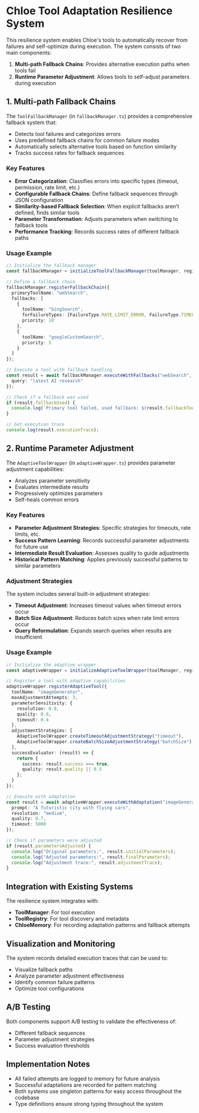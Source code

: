 # Chloe Tool Adaptation Resilience System

This resilience system enables Chloe's tools to automatically recover from failures and self-optimize during execution. The system consists of two main components:

1. **Multi-path Fallback Chains**: Provides alternative execution paths when tools fail
2. **Runtime Parameter Adjustment**: Allows tools to self-adjust parameters during execution

## 1. Multi-path Fallback Chains

The `ToolFallbackManager` (in `fallbackManager.ts`) provides a comprehensive fallback system that:

- Detects tool failures and categorizes errors
- Uses predefined fallback chains for common failure modes
- Automatically selects alternative tools based on function similarity
- Tracks success rates for fallback sequences

### Key Features

- **Error Categorization**: Classifies errors into specific types (timeout, permission, rate limit, etc.)
- **Configurable Fallback Chains**: Define fallback sequences through JSON configuration
- **Similarity-based Fallback Selection**: When explicit fallbacks aren't defined, finds similar tools
- **Parameter Transformation**: Adjusts parameters when switching to fallback tools
- **Performance Tracking**: Records success rates of different fallback paths

### Usage Example

```typescript
// Initialize the fallback manager
const fallbackManager = initializeToolFallbackManager(toolManager, registry, memory);

// Define a fallback chain
fallbackManager.registerFallbackChain({
  primaryToolName: "webSearch",
  fallbacks: [
    {
      toolName: "bingSearch",
      forFailureTypes: [FailureType.RATE_LIMIT_ERROR, FailureType.TIMEOUT_ERROR],
      priority: 10
    },
    {
      toolName: "googleCustomSearch",
      priority: 5
    }
  ]
});

// Execute a tool with fallback handling
const result = await fallbackManager.executeWithFallbacks("webSearch", {
  query: "latest AI research"
});

// Check if a fallback was used
if (result.fallbackUsed) {
  console.log(`Primary tool failed, used fallback: ${result.fallbackToolName}`);
}

// Get execution trace
console.log(result.executionTrace);
```

## 2. Runtime Parameter Adjustment

The `AdaptiveToolWrapper` (in `adaptiveWrapper.ts`) provides parameter adjustment capabilities:

- Analyzes parameter sensitivity
- Evaluates intermediate results
- Progressively optimizes parameters
- Self-heals common errors

### Key Features

- **Parameter Adjustment Strategies**: Specific strategies for timeouts, rate limits, etc.
- **Success Pattern Learning**: Records successful parameter adjustments for future use
- **Intermediate Result Evaluation**: Assesses quality to guide adjustments
- **Historical Pattern Matching**: Applies previously successful patterns to similar parameters

### Adjustment Strategies

The system includes several built-in adjustment strategies:

- **Timeout Adjustment**: Increases timeout values when timeout errors occur
- **Batch Size Adjustment**: Reduces batch sizes when rate limit errors occur
- **Query Reformulation**: Expands search queries when results are insufficient

### Usage Example

```typescript
// Initialize the adaptive wrapper
const adaptiveWrapper = initializeAdaptiveToolWrapper(toolManager, registry, memory);

// Register a tool with adaptive capabilities
adaptiveWrapper.registerAdaptiveTool({
  toolName: "imageGenerator",
  maxAdjustmentAttempts: 3,
  parameterSensitivity: {
    resolution: 0.8,
    quality: 0.6,
    timeout: 0.4
  },
  adjustmentStrategies: [
    AdaptiveToolWrapper.createTimeoutAdjustmentStrategy("timeout"),
    AdaptiveToolWrapper.createBatchSizeAdjustmentStrategy("batchSize")
  ],
  successEvaluator: (result) => {
    return {
      success: result.success === true,
      quality: result.quality || 0.5
    };
  }
});

// Execute with adaptation
const result = await adaptiveWrapper.executeWithAdaptation("imageGenerator", {
  prompt: "A futuristic city with flying cars",
  resolution: "medium",
  quality: 0.7,
  timeout: 5000
});

// Check if parameters were adjusted
if (result.parametersAdjusted) {
  console.log("Original parameters:", result.initialParameters);
  console.log("Adjusted parameters:", result.finalParameters);
  console.log("Adjustment trace:", result.adjustmentTrace);
}
```

## Integration with Existing Systems

The resilience system integrates with:

- **ToolManager**: For tool execution
- **ToolRegistry**: For tool discovery and metadata
- **ChloeMemory**: For recording adaptation patterns and fallback attempts

## Visualization and Monitoring

The system records detailed execution traces that can be used to:

- Visualize fallback paths
- Analyze parameter adjustment effectiveness
- Identify common failure patterns
- Optimize tool configurations

## A/B Testing

Both components support A/B testing to validate the effectiveness of:

- Different fallback sequences
- Parameter adjustment strategies
- Success evaluation thresholds

## Implementation Notes

- All failed attempts are logged to memory for future analysis
- Successful adaptations are recorded for pattern matching
- Both systems use singleton patterns for easy access throughout the codebase
- Type definitions ensure strong typing throughout the system 